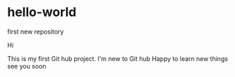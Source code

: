 # hello-world
first new repository

Hi 

This is my first Git hub project. 
I'm new to Git hub
Happy to learn new things
see you soon
